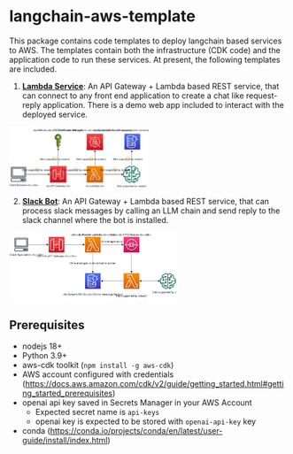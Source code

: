 # langchain-aws-template
This package contains code templates to deploy langchain based services to AWS. The templates contain both the infrastructure (CDK code) and the application code to run these services. At present, the following templates are included.

1. **[Lambda Service](./service)**: An API Gateway + Lambda based REST service, that can connect to any front end application to create a chat like request-reply application. There is a demo web app included to interact with the deployed service.
<img src="./service/images/service-design.svg" width="50%" height="50%" />


2. **[Slack Bot](./slack_bot)**: An API Gateway + Lambda based REST service, that can process slack messages by calling an LLM chain and send reply to the slack channel where the bot is installed.  
<img src="./slack_bot/images/slack_bot_design.svg" width="60%" height="60%" />

## Prerequisites
- nodejs 18+
- Python 3.9+
- aws-cdk toolkit (`npm install -g aws-cdk`)
- AWS account configured with credentials (https://docs.aws.amazon.com/cdk/v2/guide/getting_started.html#getting_started_prerequisites)
- openai api key saved in Secrets Manager in your AWS Account
    - Expected secret name is `api-keys`
    - openai key is expected to be stored with `openai-api-key` key
- conda (https://conda.io/projects/conda/en/latest/user-guide/install/index.html)


